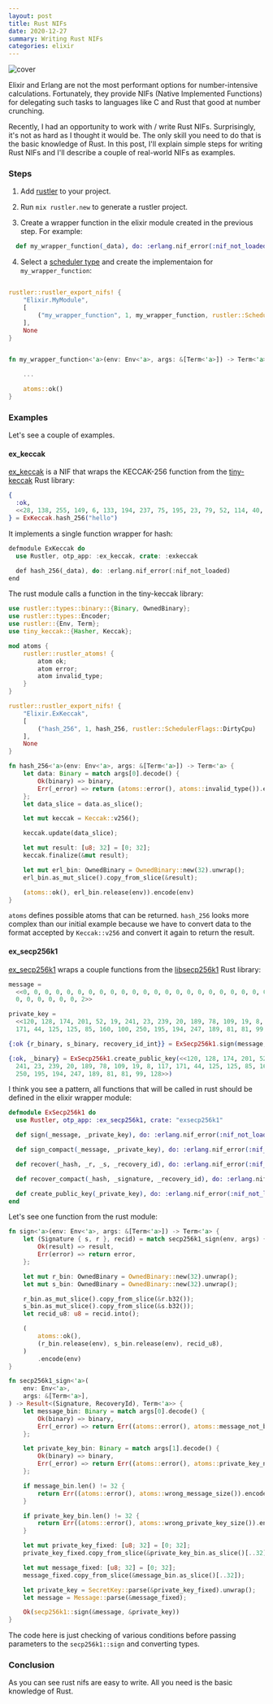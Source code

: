 ```yaml
---
layout: post
title: Rust NIFs
date: 2020-12-27
summary: Writing Rust NIFs
categories: elixir
---
```


![cover](/images/2020-12-27-cover.jpg)

Elixir and Erlang are not the most performant options for number-intensive calculations. Fortunately, they provide NIFs (Native Implemented Functions) for delegating such tasks to languages like C and Rust that good at number crunching.

Recently, I had an opportunity to work with / write Rust NIFs. Surprisingly, it's not as hard as I thought it would be. The only skill you need to do that is the basic knowledge of Rust. In this post, I'll explain simple steps for writing Rust NIFs and I'll describe a couple of real-world NIFs as examples.

### Steps

1. Add [rustler](https://github.com/rusterlium/rustler) to your project.

2. Run `mix rustler.new` to generate a rustler project.

3. Create a wrapper function in the elixir module created in the previous step. For example:


```elixir
  def my_wrapper_function(_data), do: :erlang.nif_error(:nif_not_loaded)
```

4. Select a [scheduler type](https://erlang.org/doc/man/scheduler.html) and create the implementaion for `my_wrapper_function`:


```rust

rustler::rustler_export_nifs! {
    "Elixir.MyModule",
    [
        ("my_wrapper_function", 1, my_wrapper_function, rustler::SchedulerFlags::DirtyCpu)
    ],
    None
}


fn my_wrapper_function<'a>(env: Env<'a>, args: &[Term<'a>]) -> Term<'a> {

    ...

    atoms::ok()
}
```

### Examples

Let's see a couple of examples.

#### ex_keccak

[ex_keccak](https://github.com/tzumby/ex_keccak) is a NIF that wraps the KECCAK-256 function from the [tiny-keccak](https://github.com/debris/tiny-keccak) Rust library:


```elixir
{
  :ok,
  <<28, 138, 255, 149, 6, 133, 194, 237, 75, 195, 23, 79, 52, 114, 40, 123, 86, 217, 81, 123, 156, 148, 129, 39, 49, 154, 9, 167, 163, 109, 234, 200>>
} = ExKeccak.hash_256("hello")
```

It implements a single function wrapper for hash:

```rust
defmodule ExKeccak do
  use Rustler, otp_app: :ex_keccak, crate: :exkeccak

  def hash_256(_data), do: :erlang.nif_error(:nif_not_loaded)
end
```

The rust module calls a function in the tiny-keccak library:

```rust
use rustler::types::binary::{Binary, OwnedBinary};
use rustler::types::Encoder;
use rustler::{Env, Term};
use tiny_keccak::{Hasher, Keccak};

mod atoms {
    rustler::rustler_atoms! {
        atom ok;
        atom error;
        atom invalid_type;
    }
}

rustler::rustler_export_nifs! {
    "Elixir.ExKeccak",
    [
        ("hash_256", 1, hash_256, rustler::SchedulerFlags::DirtyCpu)
    ],
    None
}

fn hash_256<'a>(env: Env<'a>, args: &[Term<'a>]) -> Term<'a> {
    let data: Binary = match args[0].decode() {
        Ok(binary) => binary,
        Err(_error) => return (atoms::error(), atoms::invalid_type()).encode(env),
    };
    let data_slice = data.as_slice();

    let mut keccak = Keccak::v256();

    keccak.update(data_slice);

    let mut result: [u8; 32] = [0; 32];
    keccak.finalize(&mut result);

    let mut erl_bin: OwnedBinary = OwnedBinary::new(32).unwrap();
    erl_bin.as_mut_slice().copy_from_slice(&result);

    (atoms::ok(), erl_bin.release(env)).encode(env)
}
```

`atoms` defines possible atoms that can be returned. `hash_256` looks more complex than our initial example because we have to convert data to the format accepted by `Keccak::v256` and convert it again to return the result.

#### ex_secp256k1

[ex_secp256k1](https://github.com/omgnetwork/ex_secp256k1) wraps a couple functions from the [libsecp256k1](https://github.com/paritytech/libsecp256k1) Rust library:

```elixir
message =
  <<0, 0, 0, 0, 0, 0, 0, 0, 0, 0, 0, 0, 0, 0, 0, 0, 0, 0, 0, 0, 0, 0, 0, 0, 0,
  0, 0, 0, 0, 0, 0, 2>>

private_key =
  <<120, 128, 174, 201, 52, 19, 241, 23, 239, 20, 189, 78, 109, 19, 8, 117,
  171, 44, 125, 125, 85, 160, 100, 250, 195, 194, 247, 189, 81, 81, 99, 128>>

{:ok {r_binary, s_binary, recovery_id_int}} = ExSecp256k1.sign(message, private_key)

{:ok, _binary} = ExSecp256k1.create_public_key(<<120, 128, 174, 201, 52, 19,
  241, 23, 239, 20, 189, 78, 109, 19, 8, 117, 171, 44, 125, 125, 85, 160, 100,
  250, 195, 194, 247, 189, 81, 81, 99, 128>>)
```

I think you see a pattern, all functions that will be called in rust should be defined in the elixir wrapper module:

```elixir
defmodule ExSecp256k1 do
  use Rustler, otp_app: :ex_secp256k1, crate: "exsecp256k1"

  def sign(_message, _private_key), do: :erlang.nif_error(:nif_not_loaded)

  def sign_compact(_message, _private_key), do: :erlang.nif_error(:nif_not_loaded)

  def recover(_hash, _r, _s, _recovery_id), do: :erlang.nif_error(:nif_not_loaded)

  def recover_compact(_hash, _signature, _recovery_id), do: :erlang.nif_error(:nif_not_loaded)

  def create_public_key(_private_key), do: :erlang.nif_error(:nif_not_loaded)
end
```

Let's see one function from the rust module:

```rust
fn sign<'a>(env: Env<'a>, args: &[Term<'a>]) -> Term<'a> {
    let (Signature { s, r }, recid) = match secp256k1_sign(env, args) {
        Ok(result) => result,
        Err(error) => return error,
    };

    let mut r_bin: OwnedBinary = OwnedBinary::new(32).unwrap();
    let mut s_bin: OwnedBinary = OwnedBinary::new(32).unwrap();

    r_bin.as_mut_slice().copy_from_slice(&r.b32());
    s_bin.as_mut_slice().copy_from_slice(&s.b32());
    let recid_u8: u8 = recid.into();

    (
        atoms::ok(),
        (r_bin.release(env), s_bin.release(env), recid_u8),
    )
        .encode(env)
}

fn secp256k1_sign<'a>(
    env: Env<'a>,
    args: &[Term<'a>],
) -> Result<(Signature, RecoveryId), Term<'a>> {
    let message_bin: Binary = match args[0].decode() {
        Ok(binary) => binary,
        Err(_error) => return Err((atoms::error(), atoms::message_not_binary()).encode(env)),
    };

    let private_key_bin: Binary = match args[1].decode() {
        Ok(binary) => binary,
        Err(_error) => return Err((atoms::error(), atoms::private_key_not_binary()).encode(env)),
    };

    if message_bin.len() != 32 {
        return Err((atoms::error(), atoms::wrong_message_size()).encode(env));
    }

    if private_key_bin.len() != 32 {
        return Err((atoms::error(), atoms::wrong_private_key_size()).encode(env));
    }

    let mut private_key_fixed: [u8; 32] = [0; 32];
    private_key_fixed.copy_from_slice(&private_key_bin.as_slice()[..32]);

    let mut message_fixed: [u8; 32] = [0; 32];
    message_fixed.copy_from_slice(&message_bin.as_slice()[..32]);

    let private_key = SecretKey::parse(&private_key_fixed).unwrap();
    let message = Message::parse(&message_fixed);

    Ok(secp256k1::sign(&message, &private_key))
}
```

The code here is just checking of various conditions before passing parameters to the `secp256k1::sign` and converting types.

### Conclusion

As you can see rust nifs are easy to write. All you need is the basic knowledge of Rust.
